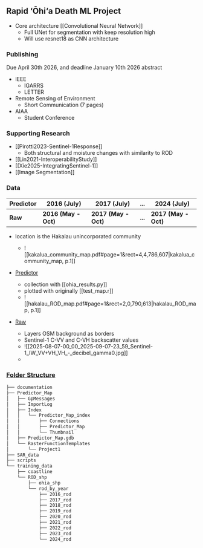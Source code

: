 ## Rapid ‘Ōhi‘a Death ML Project
- Core architecture [[Convolutional Neural Network]]
	- Full UNet for segmentation with keep resolution high
	- Will use resnet18 as CNN architecture
### Publishing
Due April 30th 2026, and deadline January 10th 2026 abstract
 - IEEE 
	 - IGARRS
	 - LETTER
- Remote Sensing of Environment
	- Short Communication (7 pages)
- AIAA 
	- Student Conference 
### Supporting Research 
- [[Pirotti2023-Sentinel-1Response]]
	- Both structural and moisture changes with similarity to ROD
- [[Lin2021-InteroperabilityStudy]]
- [[Xie2025-IntegratingSentinel-1]]
- [[Image Segmentation]]
### Data
| Predictor | 2016 (July)          | 2017 (July)          | ...     | 2024 (July)          |
| --------- | -------------------- | -------------------- | ------- | -------------------- |
| **Raw**   | **2016 (May - Oct)** | **2017 (May - Oct)** | **...** | **2017 (May - Oct)** |
- location is the Hakalau unincorporated community 
	- ![[kakalua_community_map.pdf#page=1&rect=4,4,786,607|kakalua_community_map, p.1]]

- [Predictor](https://cms.ctahr.hawaii.edu/rod/)
	- collection with [[ohia_results.py]]
	- plotted with originally [[test_map.r]]
	- ![[hakalau_ROD_map.pdf#page=1&rect=2,0,790,613|hakalau_ROD_map, p.1]]

- [Raw](https://dataspace.copernicus.eu/explore-data)
	- Layers OSM background as borders
	- Sentinel-1 C-VV and C-VH backscatter values 
	- ![[2025-08-07-00_00_2025-09-07-23_59_Sentinel-1_IW_VV+VH_VH_-_decibel_gamma0.jpg]]
	- 


### [Folder Structure](https://drive.google.com/drive/folders/1C0eY5JS29bLsW9nKfr7IHuCDhcU1VHEy?usp=drive_link)
```bash
├── documentation
├── Predictor_Map
│   ├── GpMessages
│   ├── ImportLog
│   ├── Index
│   │   └── Predictor_Map_index
│   │       ├── Connections
│   │       ├── Predictor_Map
│   │       └── Thumbnail
│   ├── Predictor_Map.gdb
│   └── RasterFunctionTemplates
│       └── Project1
├── SAR_data
├── scripts
└── training_data
    ├── coastline
    └── ROD_shp
        ├── ohia_shp
        └── rod_by_year
            ├── 2016_rod 
            ├── 2017_rod
            ├── 2018_rod
            ├── 2019_rod
            ├── 2020_rod
            ├── 2021_rod
            ├── 2022_rod
            ├── 2023_rod
            └── 2024_rod
```
